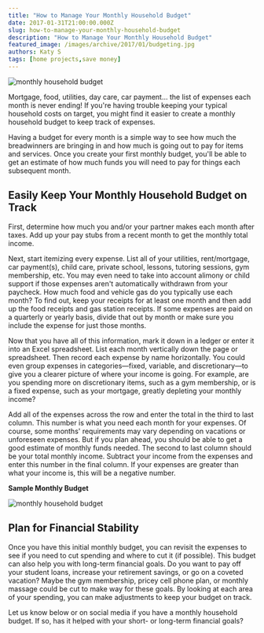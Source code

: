 ```yaml
---
title: "How to Manage Your Monthly Household Budget"
date: 2017-01-31T21:00:00.000Z
slug: how-to-manage-your-monthly-household-budget
description: "How to Manage Your Monthly Household Budget"
featured_image: /images/archive/2017/01/budgeting.jpg
authors: Katy S
tags: [home projects,save money]
---
```


![monthly household budget](/blog/images/budgeting.jpg "budgeting")

Mortgage, food, utilities, day care, car payment… the list of expenses each month is never ending! If you're having trouble keeping your typical household costs on target, you might find it easier to create a monthly household budget to keep track of expenses.

Having a budget for every month is a simple way to see how much the breadwinners are bringing in and how much is going out to pay for items and services. Once you create your first monthly budget, you'll be able to get an estimate of how much funds you will need to pay for things each subsequent month.

## Easily Keep Your Monthly Household Budget on Track

First, determine how much you and/or your partner makes each month after taxes. Add up your pay stubs from a recent month to get the monthly total income.

Next, start itemizing every expense. List all of your utilities, rent/mortgage, car payment(s), child care, private school, lessons, tutoring sessions, gym membership, etc. You may even need to take into account alimony or child support if those expenses aren't automatically withdrawn from your paycheck. How much food and vehicle gas do you typically use each month? To find out, keep your receipts for at least one month and then add up the food receipts and gas station receipts. If some expenses are paid on a quarterly or yearly basis, divide that out by month or make sure you include the expense for just those months.

Now that you have all of this information, mark it down in a ledger or enter it into an Excel spreadsheet. List each month vertically down the page or spreadsheet. Then record each expense by name horizontally. You could even group expenses in categories—fixed, variable, and discretionary—to give you a clearer picture of where your income is going. For example, are you spending more on discretionary items, such as a gym membership, or is a fixed expense, such as your mortgage, greatly depleting your monthly income?

Add all of the expenses across the row and enter the total in the third to last column. This number is what you need each month for your expenses. Of course, some months' requirements may vary depending on vacations or unforeseen expenses. But if you plan ahead, you should be able to get a good estimate of monthly funds needed. The second to last column should be your total monthly income. Subtract your income from the expenses and enter this number in the final column. If your expenses are greater than what your income is, this will be a negative number. 

**Sample Monthly Budget**

![monthly household budget](/blog/images/spreadsheetsample.jpg "sample spreadsheet")

## Plan for Financial Stability

Once you have this initial monthly budget, you can revisit the expenses to see if you need to cut spending and where to cut it (if possible). This budget can also help you with long-term financial goals. Do you want to pay off your student loans, increase your retirement savings, or go on a coveted vacation? Maybe the gym membership, pricey cell phone plan, or monthly massage could be cut to make way for these goals. By looking at each area of your spending, you can make adjustments to keep your budget on track. 

Let us know below or on social media if you have a monthly household budget. If so, has it helped with your short- or long-term financial goals?
